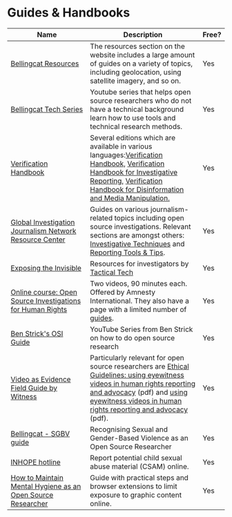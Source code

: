 # Guides & Handbooks

<table><thead><tr><th width="220">Name</th><th width="308">Description</th><th>Free?</th></tr></thead><tbody><tr><td><a href="https://www.bellingcat.com/category/resources/">Bellingcat Resources</a></td><td>The resources section on the website includes a large amount of guides on a variety of topics, including geolocation, using satellite imagery, and so on.</td><td>Yes</td></tr><tr><td><a href="https://www.youtube.com/playlist?list=PLq6cQ--4f90icDJUwiGcPrFFLLguuZ0ht">Bellingcat Tech Series</a></td><td>Youtube series that helps open source researchers who do not have a technical background learn how to use tools and technical research methods.</td><td>Yes</td></tr><tr><td><a href="https://datajournalism.com/read/handbook/verification-3">Verification Handbook</a></td><td>Several editions which are available in various languages:<a href="https://datajournalism.com/read/handbook/verification-1">Verification Handbook,</a> <a href="https://datajournalism.com/read/handbook/verification-2">Verification Handbook for Investigative Reporting,</a> <a href="https://datajournalism.com/read/handbook/verification-3">Verification Handbook for Disinformation and Media Manipulation.</a></td><td>Yes</td></tr><tr><td><a href="https://gijn.org/resource/">Global Investigation Journalism Network Resource Center</a></td><td>Guides on various journalism-related topics including open source investigations. Relevant sections are amongst others: <a href="https://gijn.org/resource/?gijn_topic=investigative-techniques">Investigative Techniques</a> and <a href="https://gijn.org/resource/?gijn_topic=reporting-tools-tips">Reporting Tools &#x26; Tips</a>. </td><td>Yes</td></tr><tr><td><a href="https://exposingtheinvisible.org/">Exposing the Invisible</a></td><td>Resources for investigators by <a href="https://tacticaltech.org/">Tactical Tech</a></td><td>Yes</td></tr><tr><td><a href="https://advocacyassembly.org/en/partners/amnesty">Online course: Open Source Investigations for Human Rights</a></td><td>Two videos, 90 minutes each. Offered by Amnesty International. They also have a page with a limited number of <a href="https://citizenevidence.org/category/tools/">guides</a>. </td><td>Yes</td></tr><tr><td><a href="https://www.youtube.com/playlist?list=PLrFPX1Vfqk3ehZKSFeb9pVIHqxqrNW8Sy">Ben Strick's OSI Guide</a></td><td>YouTube Series from Ben Strick on how to do open source research</td><td>Yes</td></tr><tr><td><a href="https://vae.witness.org/video-as-evidence-field-guide/">Video as Evidence Field Guide by Witness</a></td><td>Particularly relevant for open source researchers are <a href="file:///Users/work/Downloads/VaE_Ethical%20Guidelines_v1_2.pdf">Ethical Guidelines: using eyewitness videos in human rights reporting and advocacy</a> (pdf) and <a href="file:///Users/work/Downloads/VaE_Ethical%20Guidelines_v1_2.pdf">using eyewitness videos in human rights reporting and advocacy</a> (pdf). </td><td>Yes</td></tr><tr><td><a href="https://www.bellingcat.com/uncategorized/2023/03/03/sexual-and-gender-based-violence-open-source-researche-osint-digital/">Bellingcat - SGBV guide</a></td><td>Recognising Sexual and Gender-Based Violence as an Open Source Researcher</td><td>Yes</td></tr><tr><td><a href="https://www.inhope.org/EN#hotlineReferral">INHOPE hotline</a></td><td>Report potential child sexual abuse material (CSAM) online.</td><td>Yes</td></tr><tr><td><a href="https://www.bellingcat.com/resources/2022/11/23/how-to-maintain-mental-hygiene-as-an-open-source-researcher/">How to Maintain Mental Hygiene as an Open Source Researcher</a></td><td>Guide with practical steps and browser extensions to limit exposure to graphic content online.</td><td>Yes</td></tr></tbody></table>
